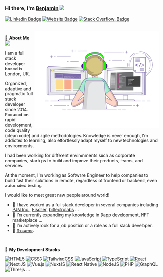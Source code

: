 ### Hi there, I'm <a href="https://benjamin-minato-portfolio.vercel.app" target="_blank">Benjamin</a> <img src="https://media.giphy.com/media/hvRJCLFzcasrR4ia7z/giphy.gif" width="25px">

[![Linkedin Badge](https://img.shields.io/badge/-LinkedIn-0e76a8?style=for-the-badge&style=flat-square&logo=Linkedin&logoColor=white)](https://www.linkedin.com/in/benjamin-minato-9aa306217/)
[![Website Badge](https://img.shields.io/badge/Website-3b5998?style=for-the-badge&style=flat-square&logo=google-chrome&logoColor=white)](https://benjamin-minato-portfolio.vercel.app)
[![Stack Overflow_Badge](https://img.shields.io/badge/-Stackoverflow-FE7A16?style=for-the-badge&style=lat-square&logo=stack-overflow&logoColor=white)](https://stackoverflow.com/users/13506072/top-dev-ops)

<br />
<img align="right" alt="GIF" src="https://github.com/Top-Dev-Ops/Top-Dev-Ops/blob/main/coding.gif?raw=true" width="408" height="318" />

👋 **About Me** &nbsp; ![](https://visitor-badge.glitch.me/badge?page_id=Top-Dev-Ops.Top-Dev-Ops)

I am a full stack developer based in London, UK.

Organized, adaptive and pragmatic full stack developer since 2014. Focused on rapid development, code quality (clean code) and agile methodologies. Knowledge is never enough, I'm addicted to learning, also effortlessly adapt myself to new technologies and environments.

I had been working for different environments such as corporate companies, startups to build and improve their products, teams, and services.

At the moment, I'm working as Software Engineer to help companies to build fast their solutions in remote, regardless of frontend or backend, even automated testing.

I would like to meet great new people around world!

- 🌱 I have worked as a full stack developer in several companies including [PJM Inc.](https://mementosjewelry.com), [Fischer](https://www.fischer-trauringe.de/konfischerator/configurator), [bitlectrolabs](https://bitlectrolabs.com) ...
- 👯 I’m currently expanding my knowledge in Dapp development, NFT marketplace ... 
- 🤝 I’m actively look for a job position or a role as a full stack developer.
- 📝 [Resume](https://raw.githubusercontent.com/Top-Dev-Ops/Top-Dev-Ops/main/Resume.pdf).

<br />


👋 **My Development Stacks**

![HTML5](https://img.shields.io/badge/html5-%23E34F26.svg?style=for-the-badge&logo=html5&logoColor=white)
![CSS3](https://img.shields.io/badge/css3-%231572B6.svg?style=for-the-badge&logo=css3&logoColor=white)
![TailwindCSS](https://img.shields.io/badge/tailwindcss-%2338B2AC.svg?style=for-the-badge&logo=tailwind-css&logoColor=white)
![JavaScript](https://img.shields.io/badge/javascript-%23323330.svg?style=for-the-badge&logo=javascript&logoColor=%23F7DF1E)
![TypeScript](https://img.shields.io/badge/typescript-%23007ACC.svg?style=for-the-badge&logo=typescript&logoColor=white)
![React](https://img.shields.io/badge/react-%2320232a.svg?style=for-the-badge&logo=react&logoColor=%2361DAFB)
![Next JS](https://img.shields.io/badge/Next-black?style=for-the-badge&logo=next.js&logoColor=white)
![Vue.js](https://img.shields.io/badge/vuejs-%2335495e.svg?style=for-the-badge&logo=vuedotjs&logoColor=%234FC08D)
![NuxtJS](https://img.shields.io/badge/Nuxt-black?style=for-the-badge&logo=nuxt.js&logoColor=white)
![React Native](https://img.shields.io/badge/react_native-%2320232a.svg?style=for-the-badge&logo=react&logoColor=%2361DAFB)
![NodeJS](https://img.shields.io/badge/node.js-6DA55F?style=for-the-badge&logo=node.js&logoColor=white)
![PHP](https://img.shields.io/badge/php-%23777BB4.svg?style=for-the-badge&logo=php&logoColor=white)
![GraphQL](https://img.shields.io/badge/-GraphQL-E10098?style=for-the-badge&logo=graphql&logoColor=white)
![Threejs](https://img.shields.io/badge/threejs-black?style=for-the-badge&logo=three.js&logoColor=white) ...

<br />

